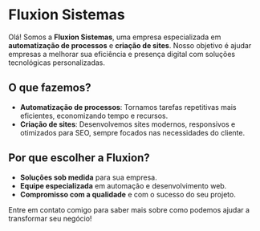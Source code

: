 
# Fluxion Sistemas

Olá! Somos a **Fluxion Sistemas**, uma empresa especializada em **automatização de processos** e **criação de sites**. Nosso objetivo é ajudar empresas a melhorar sua eficiência e presença digital com soluções tecnológicas personalizadas.

## O que fazemos?

- **Automatização de processos**: Tornamos tarefas repetitivas mais eficientes, economizando tempo e recursos.
- **Criação de sites**: Desenvolvemos sites modernos, responsivos e otimizados para SEO, sempre focados nas necessidades do cliente.

## Por que escolher a Fluxion?

- **Soluções sob medida** para sua empresa.
- **Equipe especializada** em automação e desenvolvimento web.
- **Compromisso com a qualidade** e com o sucesso do seu projeto.

Entre em contato comigo para saber mais sobre como podemos ajudar a transformar seu negócio!
